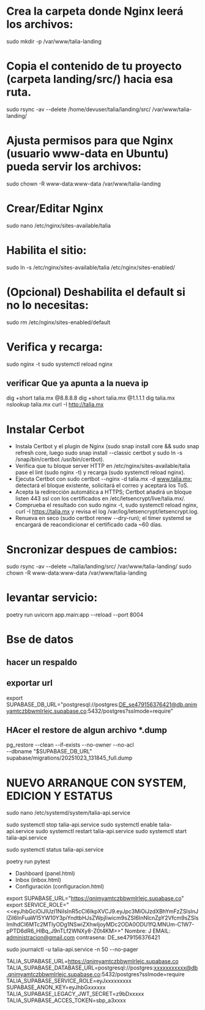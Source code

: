 # Crea la carpeta donde Nginx leerá los archivos:
sudo mkdir -p /var/www/talia-landing

# Copia el contenido de tu proyecto (carpeta landing/src/) hacia esa ruta.
sudo rsync -av --delete /home/devuser/talia/landing/src/ /var/www/talia-landing/

# Ajusta permisos para que Nginx (usuario www-data en Ubuntu) pueda servir los archivos:
sudo chown -R www-data:www-data /var/www/talia-landing

# Crear/Editar Nginx
sudo nano /etc/nginx/sites-available/talia

# Habilita el sitio:
sudo ln -s /etc/nginx/sites-available/talia /etc/nginx/sites-enabled/

# (Opcional) Deshabilita el default si no lo necesitas:
sudo rm /etc/nginx/sites-enabled/default

# Verifica y recarga:
sudo nginx -t
sudo systemctl reload nginx

## verificar Que ya apunta a la nueva ip
dig +short talia.mx @8.8.8.8
dig +short talia.mx @1.1.1.1
dig talia.mx
nslookup talia.mx
curl -I http://talia.mx

# Instalar Cerbot
  - Instala Certbot y el plugin de Nginx (sudo snap install core && sudo snap refresh core, luego sudo snap install --classic certbot y sudo ln -s /snap/bin/certbot /usr/bin/certbot).
  - Verifica que tu bloque server HTTP en /etc/nginx/sites-available/talia pase el lint (sudo nginx -t) y recarga (sudo systemctl reload nginx).
  - Ejecuta Certbot con sudo certbot --nginx -d talia.mx -d www.talia.mx; detectará el bloque existente, solicitará el correo y aceptará los ToS.
  - Acepta la redirección automática a HTTPS; Certbot añadirá un bloque listen 443 ssl con los certificados en /etc/letsencrypt/live/talia.mx/.
  - Comprueba el resultado con sudo nginx -t, sudo systemctl reload nginx, curl -I https://talia.mx y revisa el log /var/log/letsencrypt/letsencrypt.log.
  - Renueva en seco (sudo certbot renew --dry-run); el timer systemd se encargará de reacondicionar el certificado cada ~60 días.


# Sncronizar despues de cambios:
sudo rsync -av --delete ~/talia/landing/src/ /var/www/talia-landing/
sudo chown -R www-data:www-data /var/www/talia-landing

# levantar servicio:
poetry run uvicorn app.main:app --reload --port 8004

# Bse de datos

## hacer un respaldo

## exportar url
export SUPABASE_DB_URL="postgresql://postgres:DE_se479156376421@db.qnimyamtczbbwmlrlejc.supabase.co:5432/postgres?sslmode=require"

## HAcer el restore de algun archivo *.dump
pg_restore --clean --if-exists --no-owner --no-acl \
  --dbname "$SUPABASE_DB_URL" \
  supabase/migrations/20251023_131845_full.dump





# NUEVO ARRANQUE CON SYSTEM, EDICION Y ESTATUS

sudo nano /etc/systemd/system/talia-api.service

sudo systemctl stop talia-api.service
sudo systemctl enable talia-api.service
sudo systemctl restart talia-api.service
sudo systemctl start talia-api.service

sudo systemctl status talia-api.service

poetry run pytest



- Dashboard (panel.html)
- Inbox (inbox.html)
- Configuración (configuracion.html)


export SUPABASE_URL="https://qnimyamtczbbwmlrlejc.supabase.co"
export SERVICE_ROLE="<<eyJhbGciOiJIUzI1NiIsInR5cCI6IkpXVCJ9.eyJpc3MiOiJzdXBhYmFzZSIsInJlZiI6InFuaW15YW10Y3piYndtbHJsZWpjIiwicm9sZSI6InNlcnZpY2Vfcm9sZSIsImlhdCI6MTc2MTIyODg1NSwiZXhwIjoyMDc2ODA0ODU1fQ.MNUm-C1W7-pPTD6dR6_HlBq_J9nTLf2WNXy8-Z0t4KM>>"
Nombre: J
EMAIL: administracion@gmail.com
contrasena: DE_se479156376421


sudo journalctl -u talia-api.service -n 50 --no-pager




TALIA_SUPABASE_URL=https://qnimyamtczbbwmlrlejc.supabase.co
TALIA_SUPABASE_DATABASE_URL=postgresql://postgres:xxxxxxxxxxx@db.qnimyamtczbbwmlrlejc.supabase.co:5432/postgres?sslmode=require
TALIA_SUPABASE_SERVICE_ROLE=eyJxxxxxxxxx
SUPABASE_ANON_KEY=eyJhbGxxxxxx
TALIA_SUPABASE_LEGACY_JWT_SECRET=z9bDxxxxx
TALIA_SUPABASE_ACCES_TOKEN=sbp_a3xxxx